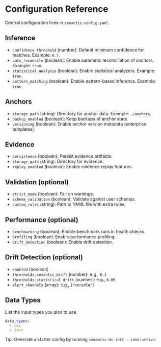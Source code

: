 # Configuration Reference

Central configuration lives in `semantic-config.yaml`.

## Inference

- `confidence_threshold` (number): Default minimum confidence for matches. Example: `0.7`.
- `auto_reconcile` (boolean): Enable automatic reconciliation of anchors. Example: `true`.
- `statistical_analysis` (boolean): Enable statistical analyzers. Example: `true`.
- `pattern_matching` (boolean): Enable pattern-based inference. Example: `true`.

## Anchors

- `storage_path` (string): Directory for anchor data. Example: `./anchors`.
- `backup_enabled` (boolean): Keep backups of anchor state.
- `versioning` (boolean): Enable anchor version metadata (enterprise templates).

## Evidence

- `persistence` (boolean): Persist evidence artifacts.
- `storage_path` (string): Directory for evidence.
- `replay_enabled` (boolean): Enable evidence replay features.

## Validation (optional)

- `strict_mode` (boolean): Fail on warnings.
- `schema_validation` (boolean): Validate against user schemas.
- `custom_rules` (string): Path to YAML file with extra rules.

## Performance (optional)

- `benchmarking` (boolean): Enable benchmark runs in health checks.
- `profiling` (boolean): Enable performance profiling.
- `drift_detection` (boolean): Enable drift detection.

## Drift Detection (optional)

- `enabled` (boolean)
- `thresholds.semantic_drift` (number): e.g., `0.1`
- `thresholds.statistical_drift` (number): e.g., `0.05`
- `alert_channels` (array): e.g., `["console"]`

## Data Types

List the input types you plan to use:

```yaml
data_types:
  - csv
  - json
```

Tip: Generate a starter config by running `semantic-ds init --interactive`.


